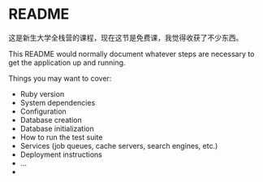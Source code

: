 # README



这是新生大学全栈营的课程，现在这节是免费课，我觉得收获了不少东西。



This README would normally document whatever steps are necessary to get the
application up and running.

Things you may want to cover:

* Ruby version
* System dependencies
* Configuration
* Database creation
* Database initialization
* How to run the test suite
* Services (job queues, cache servers, search engines, etc.)
* Deployment instructions
* ...
* ​

